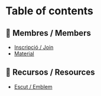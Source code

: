 # Table of contents

## 👋 Membres / Members <a href="#membres" id="membres"></a>

* [Inscripció / Join](README.md)
* [Material](membres/material.md)

## 📝 Recursos / Resources <a href="#recursos" id="recursos"></a>

* [Escut / Emblem](recursos/escut.md)
